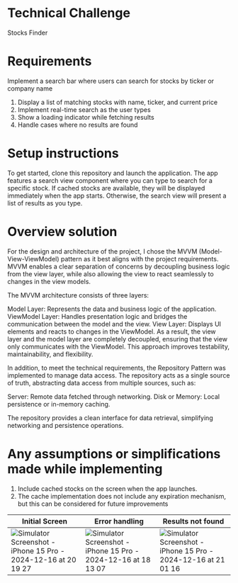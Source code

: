 # Technical Challenge
Stocks Finder

# Requirements

Implement a search bar where users can search for stocks by ticker or company name

1. Display a list of matching stocks with name, ticker, and current price
2. Implement real-time search as the user types
3. Show a loading indicator while fetching results
4. Handle cases where no results are found
 
# Setup instructions

To get started, clone this repository and launch the application. The app features a search view component where you can type to search for a specific stock. If cached stocks are available, they will be displayed immediately when the app starts. Otherwise, the search view will present a list of results as you type.

# Overview solution

For the design and architecture of the project, I chose the MVVM (Model-View-ViewModel) pattern as it best aligns with the project requirements. MVVM enables a clear separation of concerns by decoupling business logic from the view layer, while also allowing the view to react seamlessly to changes in the view models.

The MVVM architecture consists of three layers:

Model Layer: Represents the data and business logic of the application.
ViewModel Layer: Handles presentation logic and bridges the communication between the model and the view.
View Layer: Displays UI elements and reacts to changes in the ViewModel.
As a result, the view layer and the model layer are completely decoupled, ensuring that the view only communicates with the ViewModel. This approach improves testability, maintainability, and flexibility.

In addition, to meet the technical requirements, the Repository Pattern was implemented to manage data access. The repository acts as a single source of truth, abstracting data access from multiple sources, such as:

Server: Remote data fetched through networking.
Disk or Memory: Local persistence or in-memory caching.

The repository provides a clean interface for data retrieval, simplifying networking and persistence operations.

# Any assumptions or simplifications made while implementing

1. Include cached stocks on the screen when the app launches.
2. The cache implementation does not include any expiration mechanism, but this can be considered for future improvements

| Initial Screen  | Error handling | Results not found |
| ------------- | ------------- | ------------- |
|![Simulator Screenshot - iPhone 15 Pro - 2024-12-16 at 20 19 27](https://github.com/user-attachments/assets/1331b0ca-2dd4-43f4-80c8-6314ac8d1704)|![Simulator Screenshot - iPhone 15 Pro - 2024-12-16 at 18 13 07](https://github.com/user-attachments/assets/e720c05a-b990-4a98-83fa-5201f7630b3e)|![Simulator Screenshot - iPhone 15 Pro - 2024-12-16 at 21 01 16](https://github.com/user-attachments/assets/62badce6-930d-4ffb-9b03-6b8906b5b88a)|





